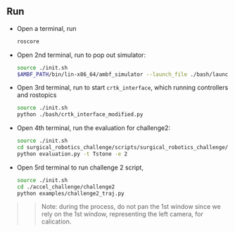 ## Run

- Open a terminal, run
    ```sh
    roscore
    ```
- Open 2nd terminal, run to pop out simulator:
    ```sh
    source ./init.sh
    $AMBF_PATH/bin/lin-x86_64/ambf_simulator --launch_file ./bash/launch_modified.yaml -l 0,1,3,4,14,15 -p 120 -t 1 --override_max_comm_freq 120
    ```
- Open 3rd terminal, run to start `crtk_interface`, which running controllers and rostopics
    ```sh
    source ./init.sh
    python ./bash/crtk_interface_modified.py
    ```
- Open 4th terminal, run the evaluation for challenge2:
    ```sh
    source ./init.sh
    cd surgical_robotics_challenge/scripts/surgical_robotics_challenge/evaluation/
    python evaluation.py -t Tstone -e 2
    ```
- Open 5rd terminal to run challenge 2 script,
    ```sh
    source ./init.sh
    cd ./accel_challenge/challenge2
    python examples/challenge2_traj.py 
    ```

>> Note: during the process, do not pan the 1st window since we rely on the 1st window, representing the left camera, for calication.
